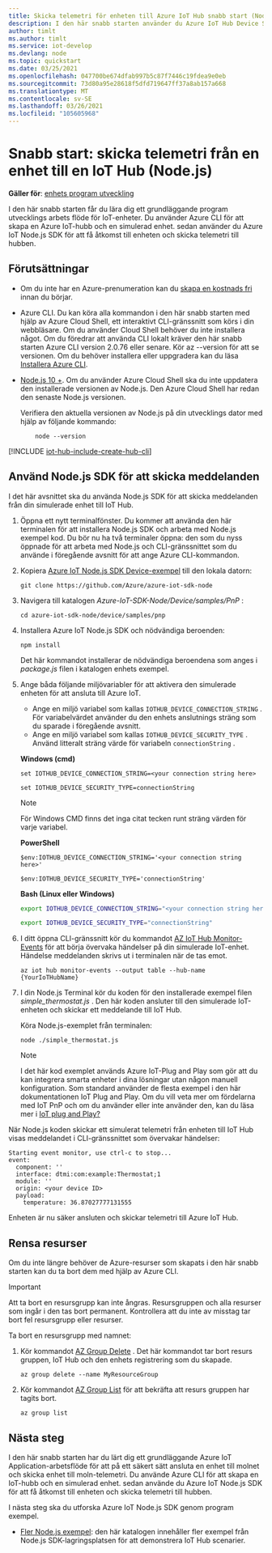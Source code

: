 ```yaml
---
title: Skicka telemetri för enheten till Azure IoT Hub snabb start (Node.js)
description: I den här snabb starten använder du Azure IoT Hub Device SDK för Node.js för att skicka telemetri från en enhet till en IoT-hubb.
author: timlt
ms.author: timlt
ms.service: iot-develop
ms.devlang: node
ms.topic: quickstart
ms.date: 03/25/2021
ms.openlocfilehash: 047700be674dfab997b5c87f7446c19fdea9e0eb
ms.sourcegitcommit: 73d80a95e28618f5dfd719647ff37a8ab157a668
ms.translationtype: MT
ms.contentlocale: sv-SE
ms.lasthandoff: 03/26/2021
ms.locfileid: "105605968"
---
```

# <a name="quickstart-send-telemetry-from-a-device-to-an-iot-hub-nodejs"></a>Snabb start: skicka telemetri från en enhet till en IoT Hub (Node.js)

**Gäller för**: [enhets program utveckling](about-iot-develop.md#device-application-development)

I den här snabb starten får du lära dig ett grundläggande program utvecklings arbets flöde för IoT-enheter. Du använder Azure CLI för att skapa en Azure IoT-hubb och en simulerad enhet. sedan använder du Azure IoT Node.js SDK för att få åtkomst till enheten och skicka telemetri till hubben.

## <a name="prerequisites"></a>Förutsättningar
- Om du inte har en Azure-prenumeration kan du [skapa en kostnads fri](https://azure.microsoft.com/free/?WT.mc_id=A261C142F) innan du börjar.
- Azure CLI. Du kan köra alla kommandon i den här snabb starten med hjälp av Azure Cloud Shell, ett interaktivt CLI-gränssnitt som körs i din webbläsare. Om du använder Cloud Shell behöver du inte installera något. Om du föredrar att använda CLI lokalt kräver den här snabb starten Azure CLI version 2.0.76 eller senare. Kör az --version för att se versionen. Om du behöver installera eller uppgradera kan du läsa [Installera Azure CLI]( /cli/azure/install-azure-cli).
- [Node.js 10 +](https://nodejs.org). Om du använder Azure Cloud Shell ska du inte uppdatera den installerade versionen av Node.js. Den Azure Cloud Shell har redan den senaste Node.js versionen.

    Verifiera den aktuella versionen av Node.js på din utvecklings dator med hjälp av följande kommando:

    ```cmd/sh
        node --version
    ```

[!INCLUDE [iot-hub-include-create-hub-cli](../../includes/iot-hub-include-create-hub-cli.md)]

## <a name="use-the-nodejs-sdk-to-send-messages"></a>Använd Node.js SDK för att skicka meddelanden
I det här avsnittet ska du använda Node.js SDK för att skicka meddelanden från din simulerade enhet till IoT Hub. 

1. Öppna ett nytt terminalfönster. Du kommer att använda den här terminalen för att installera Node.js SDK och arbeta med Node.js exempel kod. Du bör nu ha två terminaler öppna: den som du nyss öppnade för att arbeta med Node.js och CLI-gränssnittet som du använde i föregående avsnitt för att ange Azure CLI-kommandon.

1. Kopiera [Azure IoT Node.js SDK Device-exempel](https://github.com/Azure/azure-iot-sdk-node/tree/master/device/samples) till den lokala datorn:

    ```console
    git clone https://github.com/Azure/azure-iot-sdk-node
    ```

1. Navigera till katalogen *Azure-IoT-SDK-Node/Device/samples/PnP* :

    ```console
    cd azure-iot-sdk-node/device/samples/pnp
    ```

1. Installera Azure IoT Node.js SDK och nödvändiga beroenden:

    ```console
    npm install
    ```

    Det här kommandot installerar de nödvändiga beroendena som anges i *package.js* filen i katalogen enhets exempel.

1. Ange båda följande miljövariabler för att aktivera den simulerade enheten för att ansluta till Azure IoT.
    * Ange en miljö variabel som kallas `IOTHUB_DEVICE_CONNECTION_STRING` . För variabelvärdet använder du den enhets anslutnings sträng som du sparade i föregående avsnitt.
    * Ange en miljö variabel som kallas `IOTHUB_DEVICE_SECURITY_TYPE` . Använd litteralt sträng värde för variabeln `connectionString` .

    **Windows (cmd)**

    ```console
    set IOTHUB_DEVICE_CONNECTION_STRING=<your connection string here>
    ```
    ```console
    set IOTHUB_DEVICE_SECURITY_TYPE=connectionString
    ```

    > [!NOTE]
    > För Windows CMD finns det inga citat tecken runt sträng värden för varje variabel.

    **PowerShell**

    ```azurepowershell
    $env:IOTHUB_DEVICE_CONNECTION_STRING='<your connection string here>'
    ```
    ```azurepowershell
    $env:IOTHUB_DEVICE_SECURITY_TYPE='connectionString'
    ```

    **Bash (Linux eller Windows)**

    ```bash
    export IOTHUB_DEVICE_CONNECTION_STRING="<your connection string here>"
    ```
    ```bash
    export IOTHUB_DEVICE_SECURITY_TYPE="connectionString"
    ```
1. I ditt öppna CLI-gränssnitt kör du kommandot [AZ IoT Hub Monitor-Events](/cli/azure/ext/azure-iot/iot/hub#ext-azure-iot-az-iot-hub-monitor-events) för att börja övervaka händelser på din simulerade IoT-enhet.  Händelse meddelanden skrivs ut i terminalen när de tas emot.

    ```azurecli
    az iot hub monitor-events --output table --hub-name {YourIoTHubName}
    ```

1. I din Node.js Terminal kör du koden för den installerade exempel filen *simple_thermostat.js* . Den här koden ansluter till den simulerade IoT-enheten och skickar ett meddelande till IoT Hub.

    Köra Node.js-exemplet från terminalen:
    ```console
    node ./simple_thermostat.js
    ```
    > [!NOTE]
    > I det här kod exemplet används Azure IoT-Plug and Play som gör att du kan integrera smarta enheter i dina lösningar utan någon manuell konfiguration.  Som standard använder de flesta exempel i den här dokumentationen IoT Plug and Play. Om du vill veta mer om fördelarna med IoT PnP och om du använder eller inte använder den, kan du läsa mer i [IoT plug and Play?](../iot-pnp/overview-iot-plug-and-play.md)

När Node.js koden skickar ett simulerat telemetri från enheten till IoT Hub visas meddelandet i CLI-gränssnittet som övervakar händelser:

```output
Starting event monitor, use ctrl-c to stop...
event:
  component: ''
  interface: dtmi:com:example:Thermostat;1
  module: ''
  origin: <your device ID>
  payload:
    temperature: 36.87027777131555
```

Enheten är nu säker ansluten och skickar telemetri till Azure IoT Hub.

## <a name="clean-up-resources"></a>Rensa resurser
Om du inte längre behöver de Azure-resurser som skapats i den här snabb starten kan du ta bort dem med hjälp av Azure CLI.

> [!IMPORTANT]
> Att ta bort en resursgrupp kan inte ångras. Resursgruppen och alla resurser som ingår i den tas bort permanent. Kontrollera att du inte av misstag tar bort fel resursgrupp eller resurser. 

Ta bort en resursgrupp med namnet:
1. Kör kommandot [AZ Group Delete](/cli/azure/group#az-group-delete) . Det här kommandot tar bort resurs gruppen, IoT Hub och den enhets registrering som du skapade.

    ```azurecli
    az group delete --name MyResourceGroup
    ```
1. Kör kommandot [AZ Group List](/cli/azure/group#az-group-list) för att bekräfta att resurs gruppen har tagits bort.  

    ```azurecli
    az group list
    ```

## <a name="next-steps"></a>Nästa steg

I den här snabb starten har du lärt dig ett grundläggande Azure IoT Application-arbetsflöde för att på ett säkert sätt ansluta en enhet till molnet och skicka enhet till moln-telemetri. Du använde Azure CLI för att skapa en IoT-hubb och en simulerad enhet. sedan använde du Azure IoT Node.js SDK för att få åtkomst till enheten och skicka telemetri till hubben. 

I nästa steg ska du utforska Azure IoT Node.js SDK genom program exempel.

- [Fler Node.js exempel](https://github.com/Azure/azure-iot-sdk-node/tree/master/device/samples): den här katalogen innehåller fler exempel från Node.js SDK-lagringsplatsen för att demonstrera IoT Hub scenarier.